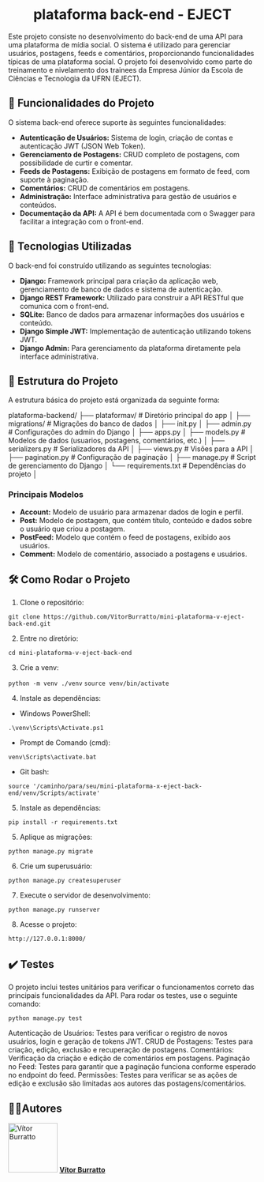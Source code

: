 <h1 align="center"> plataforma back-end - EJECT </h1>

Este projeto consiste no desenvolvimento do back-end de uma API para uma plataforma de mídia social. O sistema é utilizado para gerenciar usuários, postagens, feeds e comentários, proporcionando funcionalidades típicas de uma plataforma social. O projeto foi desenvolvido como parte do treinamento e nivelamento dos trainees da Empresa Júnior da Escola de Ciências e Tecnologia da UFRN (EJECT).


## 🔧 Funcionalidades do Projeto

O sistema back-end oferece suporte às seguintes funcionalidades:

- **Autenticação de Usuários:** Sistema de login, criação de contas e autenticação JWT (JSON Web Token).
- **Gerenciamento de Postagens:** CRUD completo de postagens, com possibilidade de curtir e comentar.
- **Feeds de Postagens:** Exibição de postagens em formato de feed, com suporte à paginação.
- **Comentários:** CRUD de comentários em postagens.
- **Administração:** Interface administrativa para gestão de usuários e conteúdos.
- **Documentação da API:** A API é bem documentada com o Swagger para facilitar a integração com o front-end.


## 🚀 Tecnologias Utilizadas

O back-end foi construído utilizando as seguintes tecnologias:

- **Django:** Framework principal para criação da aplicação web, gerenciamento de banco de dados e sistema de autenticação.
- **Django REST Framework:** Utilizado para construir a API RESTful que comunica com o front-end.
- **SQLite:** Banco de dados para armazenar informações dos usuários e conteúdo.
- **Django Simple JWT:** Implementação de autenticação utilizando tokens JWT.
- **Django Admin:** Para gerenciamento da plataforma diretamente pela interface administrativa.


## 📁 Estrutura do Projeto

A estrutura básica do projeto está organizada da seguinte forma:

plataforma-backend/ 
├── plataformav/ # Diretório principal do app │ 
├── migrations/ # Migrações do banco de dados │ 
├── init.py  │ 
├── admin.py # Configurações do admin do Django │ 
├── apps.py │ 
├── models.py # Modelos de dados (usuarios, postagens, comentários, etc.) │ 
├── serializers.py # Serializadores da API │ 
├── views.py # Visões para a API │ 
├── pagination.py # Configuração de paginação │ 
├── manage.py # Script de gerenciamento do Django │ 
└── requirements.txt # Dependências do projeto │ 


### Principais Modelos

- **Account:** Modelo de usuário para armazenar dados de login e perfil.
- **Post:** Modelo de postagem, que contém título, conteúdo e dados sobre o usuário que criou a postagem.
- **PostFeed:** Modelo que contém o feed de postagens, exibido aos usuários.
- **Comment:** Modelo de comentário, associado a postagens e usuários.


## 🛠 Como Rodar o Projeto  

1. Clone o repositório:

`git clone https://github.com/VitorBurratto/mini-plataforma-v-eject-back-end.git`

2. Entre no diretório:

`cd mini-plataforma-v-eject-back-end`

3. Crie a venv:

`python -m venv ./venv`
`source venv/bin/activate`

4. Instale as dependências:
    
- Windows PowerShell:

`.\venv\Scripts\Activate.ps1`

- Prompt de Comando (cmd):

`venv\Scripts\activate.bat`

- Git bash:

`source '/caminho/para/seu/mini-plataforma-x-eject-back-end/venv/Scripts/activate'`

5. Instale as dependências:

`pip install -r requirements.txt`

5. Aplique as migrações:

`python manage.py migrate`

6. Crie um superusuário:

`python manage.py createsuperuser`

7. Execute o servidor de desenvolvimento:

`python manage.py runserver`

8. Acesse o projeto:

`http://127.0.0.1:8000/`


## ✔️ Testes

O projeto inclui testes unitários para verificar o funcionamentos correto das principais funcionalidades da API. Para rodar os testes, use o seguinte comando:

`python manage.py test`

Autenticação de Usuários: Testes para verificar o registro de novos usuários, login e geração de tokens JWT.
CRUD de Postagens: Testes para criação, edição, exclusão e recuperação de postagens.
Comentários: Verificação da criação e edição de comentários em postagens.
Paginação no Feed: Testes para garantir que a paginação funciona conforme esperado no endpoint do feed.
Permissões: Testes para verificar se as ações de edição e exclusão são limitadas aos autores das postagens/comentários.


## 🧑‍💻Autores

<img src="https://github.com/VitorBurratto.png" alt="Vítor Burratto" width="100" height="100"/> **[Vítor Burratto](https://github.com/VitorBurratto)**
